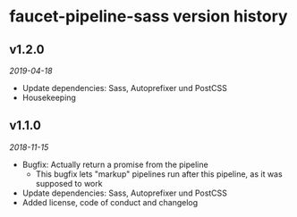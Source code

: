 faucet-pipeline-sass version history
==================================

v1.2.0
------

_2019-04-18_

* Update dependencies: Sass, Autoprefixer und PostCSS
* Housekeeping

v1.1.0
------

_2018-11-15_

* Bugfix: Actually return a promise from the pipeline
    * This bugfix lets "markup" pipelines run after this pipeline, as it was
      supposed to work
* Update dependencies: Sass, Autoprefixer und PostCSS
* Added license, code of conduct and changelog
